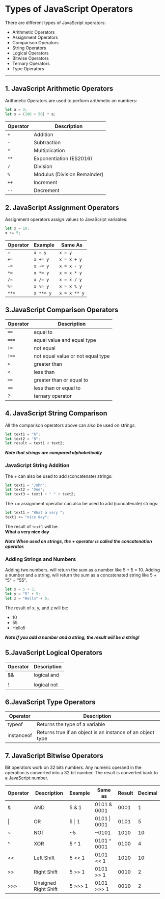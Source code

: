 # Types of JavaScript Operators

There are different types of JavaScript operators:

- Arithmetic Operators
- Assignment Operators
- Comparison Operators
- String Operators
- Logical Operators
- Bitwise Operators
- Ternary Operators
- Type Operators

---

## 1. JavaScript Arithmetic Operators

Arithmetic Operators are used to perform arithmetic on numbers:

```js
let a = 3;
let x = (100 + 50) * a;
```

| Operator | Description               |
|----------|---------------------------|
| `+`      | Addition                  |
| `-`      | Subtraction               |
| `*`      | Multiplication            |
| `**`     | Exponentiation (ES2016)   |
| `/`      | Division                  |
| `%`      | Modulus (Division Remainder) |
| `++`     | Increment                 |
| `--`     | Decrement                 |

## 2. JavaScript Assignment Operators

Assignment operators assign values to JavaScript variables:

```js
let x = 10;
x += 5;
```

| Operator | Example   | Same As     |
|----------|-----------|-------------|
| `=`      | `x = y`   | `x = y`     |
| `+=`     | `x += y`  | `x = x + y` |
| `-=`     | `x -= y`  | `x = x - y` |
| `*=`     | `x *= y`  | `x = x * y` |
| `/=`     | `x /= y`  | `x = x / y` |
| `%=`     | `x %= y`  | `x = x % y` |
| `**=`    | `x **= y` | `x = x ** y`|

## 3.JavaScript Comparison Operators

| Operator | Description                          |
|----------|--------------------------------------|
| `==`     | equal to                             |
| `===`    | equal value and equal type          |
| `!=`     | not equal                            |
| `!==`    | not equal value or not equal type   |
| `>`      | greater than                         |
| `<`      | less than                            |
| `>=`     | greater than or equal to             |
| `<=`     | less than or equal to                |
| `?`      | ternary operator                     |

## 4. JavaScript String Comparison

All the comparison operators above can also be used on strings:

```js
let text1 = "A";
let text2 = "B";
let result = text1 < text2;
```
***Note that strings are compared alphabetically***

### JavaScript String Addition

The + can also be used to add (concatenate) strings:

```js
let text1 = "John";
let text2 = "Doe";
let text3 = text1 + " " + text2;
```

The += assignment operator can also be used to add (concatenate) strings:

```js
let text1 = "What a very ";
text1 += "nice day";
```
The result of `text1` will be:  
**What a very nice day**

***Note
When used on strings, the + operator is called the concatenation operator.***

### Adding Strings and Numbers

Adding two numbers, will return the sum as a number like 5 + 5 = 10.
Adding a number and a string, will return the sum as a concatenated string like 5 + "5" = "55".

```js
let x = 5 + 5;
let y = "5" + 5;
let z = "Hello" + 5;
```
The result of x, y, and z will be:
- 10
- 55
- Hello5

***Note
If you add a number and a string, the result will be a string!***

## 5.JavaScript Logical Operators

| Operator | Description   |
|----------|---------------|
| &&       | logical and   |
| ||       | logical or    |
| !        | logical not   |

## 6.JavaScript Type Operators

| Operator    | Description                                         |
|-------------|-----------------------------------------------------|
| typeof      | Returns the type of a variable                      |
| instanceof  | Returns true if an object is an instance of an object type |

## 7. JavaScript Bitwise Operators

Bit operators work on 32 bits numbers.
Any numeric operand in the operation is converted into a 32 bit number. The result is converted back to a JavaScript number.

| Operator | Description           | Example    | Same as   | Result | Decimal |
|----------|-----------------------|------------|-----------|--------|---------|
| &        | AND                   | 5 & 1      | 0101 & 0001 | 0001   | 1       |
| \|       | OR                    | 5 \| 1     | 0101 \| 0001 | 0101   | 5       |
| ~        | NOT                   | ~5         | ~0101     | 1010   | 10      |
| ^        | XOR                   | 5 ^ 1      | 0101 ^ 0001 | 0100   | 4       |
| <<       | Left Shift            | 5 << 1     | 0101 << 1 | 1010   | 10      |
| >>       | Right Shift           | 5 >> 1     | 0101 >> 1 | 0010   | 2       |
| >>>      | Unsigned Right Shift  | 5 >>> 1    | 0101 >>> 1| 0010   | 2       |

